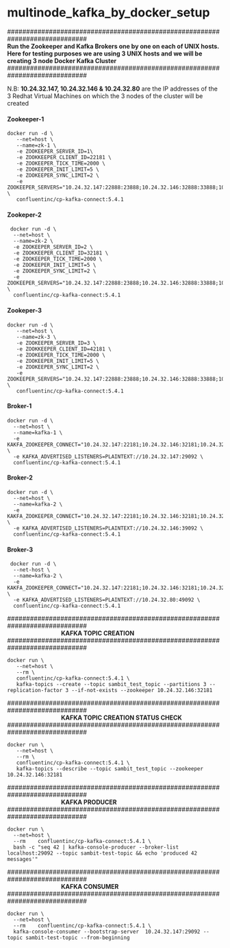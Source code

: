 # multinode_kafka_by_docker_setup

#############################################################################<br>
<b>Run the Zookeeper and Kafka Brokers one by one on each of UNIX hosts.</b> <br>
<b>Here for testing purposes we are using 3 UNIX hosts and we will be creating 3 node Docker Kafka Cluster</b><br>
#############################################################################<br>

N.B: <b>10.24.32.147, 10.24.32.146 & 10.24.32.80</b> are the IP addresses of the 3 Redhat Virtual Machines on which the 3 nodes of the cluster will be created


#### Zookeeper-1

```
docker run -d \
   --net=host \
   --name=zk-1 \
   -e ZOOKEEPER_SERVER_ID=1\
   -e ZOOKKEEPER_CLIENT_ID=22181 \
   -e ZOOKEEPER_TICK_TIME=2000 \
   -e ZOOKEEPER_INIT_LIMIT=5 \
   -e ZOOKEEPER_SYNC_LIMIT=2 \
   -e ZOOKEEPER_SERVERS="10.24.32.147:22888:23888;10.24.32.146:32888:33888;10.24.32.80:42888:43888" \
   confluentinc/cp-kafka-connect:5.4.1
 ```
 
 #### Zookeper-2
 
 ```
  docker run -d \
   --net=host \
   --name=zk-2 \
   -e ZOOKEEPER_SERVER_ID=2 \
   -e ZOOKKEEPER_CLIENT_ID=32181 \
   -e ZOOKEEPER_TICK_TIME=2000 \
   -e ZOOKEEPER_INIT_LIMIT=5 \
   -e ZOOKEEPER_SYNC_LIMIT=2 \
   -e ZOOKEEPER_SERVERS="10.24.32.147:22888:23888;10.24.32.146:32888:33888;10.24.32.80:42888:43888" \
   confluentinc/cp-kafka-connect:5.4.1
 ```
 
#### Zookeper-3

```
docker run -d \
   --net=host \
   --name=zk-3 \
   -e ZOOKEEPER_SERVER_ID=3 \
   -e ZOOKKEEPER_CLIENT_ID=42181 \
   -e ZOOKEEPER_TICK_TIME=2000 \
   -e ZOOKEEPER_INIT_LIMIT=5 \
   -e ZOOKEEPER_SYNC_LIMIT=2 \
   -e ZOOKEEPER_SERVERS="10.24.32.147:22888:23888;10.24.32.146:32888:33888;10.24.32.80:42888:43888" \
   confluentinc/cp-kafka-connect:5.4.1
 ```
 
 #### Broker-1
 
 ```
 docker run -d \
   --net=host \
   --name=kafka-1 \
   -e KAKFA_ZOOKEEPER_CONNECT="10.24.32.147:22181;10.24.32.146:32181;10.24.32.80:42181" \
   -e KAFKA_ADVERTISED_LISTENERS=PLAINTEXT://10.24.32.147:29092 \
   confluentinc/cp-kafka-connect:5.4.1
 ```
 
 #### Broker-2
 
 ```
 docker run -d \
   --net=host \
   --name=kafka-2 \
   -e KAKFA_ZOOKEEPER_CONNECT="10.24.32.147:22181;10.24.32.146:32181;10.24.32.80:42181" \
   -e KAFKA_ADVERTISED_LISTENERS=PLAINTEXT://10.24.32.146:39092 \
   confluentinc/cp-kafka-connect:5.4.1
 ```
 
 #### Broker-3
 
 ```
  docker run -d \
   --net-host \
   --name=kafka-2 \
   -e KAKFA_ZOOKEEPER_CONNECT="10.24.32.147:22181;10.24.32.146:32181;10.24.32.80:42181" \
   -e KAFKA_ADVERTISED_LISTENERS=PLAINTEXT://10.24.32.80:49092 \
   confluentinc/cp-kafka-connect:5.4.1
 ```
 
#############################################################################<br>
&emsp;&emsp;&emsp;&emsp;&emsp;&emsp;&emsp;&emsp;&emsp;<b>KAFKA TOPIC CREATION</b><br>
#############################################################################<br>

```
docker run \
   --net=host \
   --rm \
   confluentinc/cp-kafka-connect:5.4.1 \
   kafka-topics --create --topic sambit_test_topic --partitions 3 --replication-factor 3 --if-not-exists --zookeeper 10.24.32.146:32181
```

#############################################################################<br>
&emsp;&emsp;&emsp;&emsp;&emsp;&emsp;&emsp;&emsp;&emsp;<b>KAFKA TOPIC CREATION STATUS CHECK</b><br>
#############################################################################<br>

```
docker run \
   --net=host \
   --rm \
   confluentinc/cp-kafka-connect:5.4.1 \
   kafka-topics --describe --topic sambit_test_topic --zookeeper 10.24.32.146:32181
```

#############################################################################<br>
&emsp;&emsp;&emsp;&emsp;&emsp;&emsp;&emsp;&emsp;&emsp;<b>KAFKA PRODUCER</b> <br>
#############################################################################<br>

```
docker run \
  --net=host \
  --rm    confluentinc/cp-kafka-connect:5.4.1 \
  bash -c "seq 42 | kafka-console-producer --broker-list localhost:29092 --topic sambit-test-topic && echo 'produced 42 messages'"
```

#############################################################################<br>
&emsp;&emsp;&emsp;&emsp;&emsp;&emsp;&emsp;&emsp;&emsp;<b>KAFKA CONSUMER</b> <br>
#############################################################################<br>

```
docker run \
  --net=host \
  --rm    confluentinc/cp-kafka-connect:5.4.1 \
  kafka-console-consumer --bootstrap-server  10.24.32.147:29092 --topic sambit-test-topic --from-beginning
```
